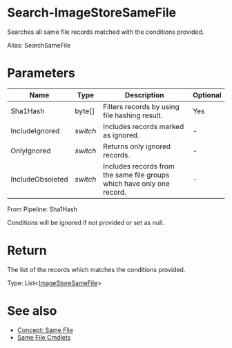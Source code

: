 # Search-ImageStoreSameFile
Searches all same file records matched with the conditions provided.

Alias: SearchSameFile

# Parameters
|Name|Type|Description|Optional|
|---|---|---|---|
|Sha1Hash|byte[]|Filters records by using file hashing result.|Yes|
|IncludeIgnored|*switch*|Includes records marked as ignored.|-|
|OnlyIgnored|*switch*|Returns only ignored records.|-|
|IncludeObsoleted|*switch*|Includes records from the same file groups which have only one record.|-|

From Pipeline: Sha1Hash

Conditions will be ignored if not provided or set as null.

# Return
The list of the records which matches the conditions provided.

Type: List<[ImageStoreSameFile](../../type/ImageStoreSameFile.md)>

# See also
  * [Concept: Same File](../../concept/SameFile.md)
  * [Same File Cmdlets](../cmdlets.md#same-file)